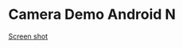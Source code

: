 # Camera Demo Android N

[Screen shot](https://github.com/raghunandankavi2010/SamplesAndroid/blob/master/StackOverFlowTest/Screenshot_20170424-162018.png)

